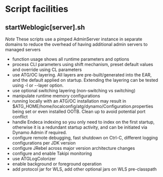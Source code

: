 Script facilities
=================

startWeblogic[server].sh
------------------------

*Note* These scripts use a pimped AdminServer instance in separate domains to reduce the overhead of having additional admin servers to managed servers

- function usage shows all runtime parameters and options
- process CLI parameters using shift mechanism, preset default values and override using CL parameters
- use ATG/OC layering. All layers are pre-built/generated into the EAR, and the default applied on startup. Extending the layering can be tested using -l or --layer option.
- use optional switching layering (non-switching vs switching)
- manipulate runtime memory configurations
- running locally with an ATG/OC installation may result in $ATG_HOME/home/localconfig/atg/dynamo/Configuration.properties being set or even installed OOTB. Clean up to avoid potential port conflict
- handle Endeca indexing so you only need to index on the first startup, otherwise it is a redundant startup activity, and can be initiated via Dynamo Admin if required.
- configure remote debugging, fast shutdown on Ctrl-C, different logging configurations per JDK version
- configure JRebel across major version architecture changes
- configure and enable Takipi monitoring
- use ATGLogColorizer
- enable background or foreground operation
- add protocol jar for WLS, add other optional jars on WLS pre-classpath